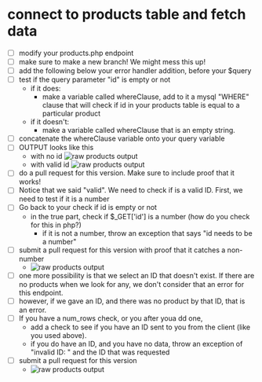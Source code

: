 # connect to products table and fetch data

- [ ] modify your products.php endpoint
- [ ] make sure to make a new branch!  We might mess this up!
- [ ] add the following below your error handler addition, before your $query
- [ ] test if the query parameter "id" is empty or not
    * if it does:
        * make a variable called whereClause, add to it a mysql "WHERE" clause that will check if id in your products table is equal to a particular product
    * if it doesn't:
        * make a variable called whereClause that is an empty string.
- [ ] concatenate the whereClause variable onto your query variable
- [ ] OUTPUT looks like this
    * with no id ![raw products output](assets/be05_3.png)
    * with valid id ![raw products output](assets/be05_1.png)
- [ ] do a pull request for this version.  Make sure to include proof that it works!
- [ ] Notice that we said "valid".  We need to check if is a valid ID.  First, we need to test if it is a number
- [ ] Go back to your check if id is empty or not
    * in the true part, check if $_GET['id'] is a number (how do you check for this in php?)
        * if it is not a number, throw an exception that says "id needs to be a number"
- [ ] submit a pull request for this version with proof that it catches a non-number
    * ![raw products output](assets/be05_4.png)
- [ ] one more possibility is that we select an ID that doesn't exist.  If there are no products when we look for any, we don't consider that an error for this endpoint.
- [ ] however, if we gave an ID, and there was no product by that ID, that is an error.
- [ ] If you have a num_rows check, or you after youa dd one,
    * add a check to see if you have an ID sent to you from the client (like you used above).
    * if you do have an ID, and you have no data, throw an exception of "invalid ID: " and the ID that was requested
- [ ] submit a pull request for this version
    * ![raw products output](assets/be05_2.png)
